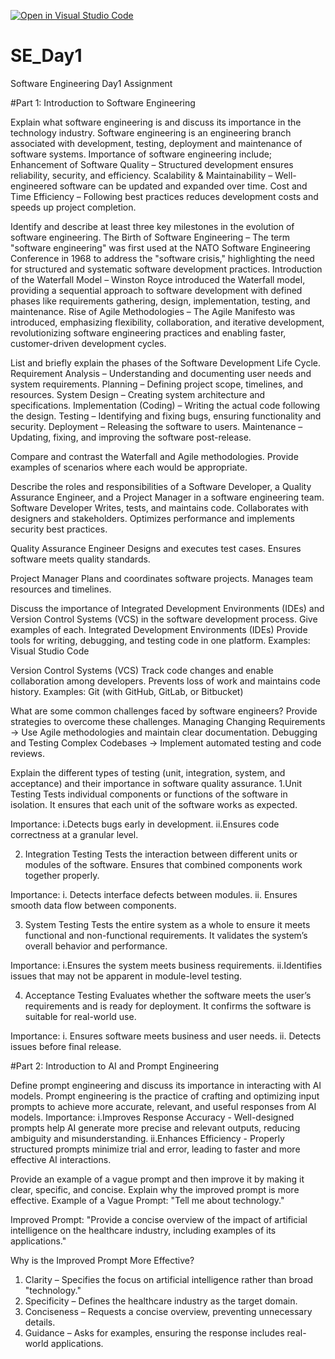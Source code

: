 [![Open in Visual Studio Code](https://classroom.github.com/assets/open-in-vscode-2e0aaae1b6195c2367325f4f02e2d04e9abb55f0b24a779b69b11b9e10269abc.svg)](https://classroom.github.com/online_ide?assignment_repo_id=18366347&assignment_repo_type=AssignmentRepo)
# SE_Day1
Software Engineering Day1 Assignment

#Part 1: Introduction to Software Engineering

Explain what software engineering is and discuss its importance in the technology industry.
Software engineering is an engineering branch associated with development, testing, deployment and maintenance of software systems.
Importance of software engineering include; Enhancement of Software Quality – Structured development ensures reliability, security, and efficiency.
Scalability & Maintainability – Well-engineered software can be updated and expanded over time.
Cost and Time Efficiency – Following best practices reduces development costs and speeds up project completion.

Identify and describe at least three key milestones in the evolution of software engineering.
The Birth of Software Engineering – The term "software engineering" was first used at the NATO Software Engineering Conference in 1968 to address the "software crisis," highlighting the need for structured and systematic software development practices.
Introduction of the Waterfall Model  – Winston Royce introduced the Waterfall model, providing a sequential approach to software development with defined phases like requirements gathering, design, implementation, testing, and maintenance.
Rise of Agile Methodologies – The Agile Manifesto was introduced, emphasizing flexibility, collaboration, and iterative development, revolutionizing software engineering practices and enabling faster, customer-driven development cycles.

List and briefly explain the phases of the Software Development Life Cycle.
Requirement Analysis – Understanding and documenting user needs and system requirements.
Planning – Defining project scope, timelines, and resources.
System Design – Creating system architecture and specifications.
Implementation (Coding) – Writing the actual code following the design.
Testing – Identifying and fixing bugs, ensuring functionality and security.
Deployment – Releasing the software to users.
Maintenance – Updating, fixing, and improving the software post-release.

Compare and contrast the Waterfall and Agile methodologies. Provide examples of scenarios where each would be appropriate.


Describe the roles and responsibilities of a Software Developer, a Quality Assurance Engineer, and a Project Manager in a software engineering team.
Software Developer
Writes, tests, and maintains code.
Collaborates with designers and stakeholders.
Optimizes performance and implements security best practices.

Quality Assurance Engineer
Designs and executes test cases.
Ensures software meets quality standards.

Project Manager
Plans and coordinates software projects.
Manages team resources and timelines.


Discuss the importance of Integrated Development Environments (IDEs) and Version Control Systems (VCS) in the software development process. Give examples of each.
Integrated Development Environments (IDEs)
Provide tools for writing, debugging, and testing code in one platform.
Examples: Visual Studio Code

Version Control Systems (VCS)
Track code changes and enable collaboration among developers.
Prevents loss of work and maintains code history.
Examples: Git (with GitHub, GitLab, or Bitbucket)

What are some common challenges faced by software engineers? Provide strategies to overcome these challenges.
Managing Changing Requirements → Use Agile methodologies and maintain clear documentation.
Debugging and Testing Complex Codebases → Implement automated testing and code reviews.

Explain the different types of testing (unit, integration, system, and acceptance) and their importance in software quality assurance.
1.Unit Testing
Tests individual components or functions of the software in isolation. It ensures that each unit of the software works as expected.

 Importance:
i.Detects bugs early in development.
ii.Ensures code correctness at a granular level.

2. Integration Testing
Tests the interaction between different units or modules of the software. Ensures that combined components work together properly.

 Importance:
i. Detects interface defects between modules.
ii. Ensures smooth data flow between components.

3. System Testing
 Tests the entire system as a whole to ensure it meets functional and non-functional requirements. It validates the system’s overall behavior and performance.
   
 Importance:
i.Ensures the system meets business requirements.
ii.Identifies issues that may not be apparent in module-level testing.

4. Acceptance Testing
Evaluates whether the software meets the user’s requirements and is ready for deployment. It confirms the software is suitable for real-world use.

Importance:
i. Ensures software meets business and user needs.
ii. Detects issues before final release.


#Part 2: Introduction to AI and Prompt Engineering


Define prompt engineering and discuss its importance in interacting with AI models.
Prompt engineering is the practice of crafting and optimizing input prompts to achieve more accurate, relevant, and useful responses from AI models.
Importance:
i.Improves Response Accuracy - Well-designed prompts help AI generate more precise and relevant outputs, reducing ambiguity and misunderstanding.
ii.Enhances Efficiency - Properly structured prompts minimize trial and error, leading to faster and more effective AI interactions.

Provide an example of a vague prompt and then improve it by making it clear, specific, and concise. Explain why the improved prompt is more effective.
Example of a Vague Prompt:
 "Tell me about technology."  

Improved Prompt: 
 "Provide a concise overview of the impact of artificial intelligence on the healthcare industry, including examples of its applications."  

Why is the Improved Prompt More Effective?
1. Clarity – Specifies the focus on artificial intelligence rather than broad "technology."  
2. Specificity – Defines the healthcare industry as the target domain.  
3. Conciseness – Requests a concise overview, preventing unnecessary details.  
4. Guidance – Asks for examples, ensuring the response includes real-world applications.  



